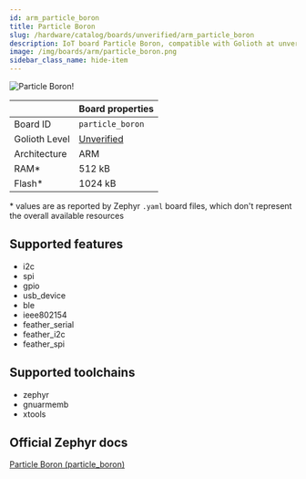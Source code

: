 ```yaml
---
id: arm_particle_boron
title: Particle Boron
slug: /hardware/catalog/boards/unverified/arm_particle_boron
description: IoT board Particle Boron, compatible with Golioth at unverified level.
image: /img/boards/arm/particle_boron.png
sidebar_class_name: hide-item
---
```


[//]: # (This is an auto-generated file, do not edit! Changes to it will be lost upon re-generation)

![Particle Boron!](/img/boards/arm/particle_boron.png "Particle Boron")

|                | Board properties     |
| -------------  | -------------------- |
| Board ID       | `particle_boron` |
| Golioth Level  | [Unverified](/hardware#unverified-boards) |
| Architecture   | ARM |
| RAM*           | 512 kB |
| Flash*         | 1024 kB |

\* values are as reported by Zephyr `.yaml` board files, which don't represent the overall available resources



## Supported features

* i2c
* spi
* gpio
* usb_device
* ble
* ieee802154
* feather_serial
* feather_i2c
* feather_spi

## Supported toolchains

* zephyr
* gnuarmemb
* xtools

## Official Zephyr docs

[Particle Boron (particle_boron)](https://docs.zephyrproject.org/latest/boards/arm/particle_boron/doc/index.html)
